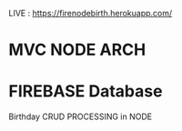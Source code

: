 LIVE : https://firenodebirth.herokuapp.com/

# MVC NODE ARCH
# FIREBASE Database

Birthday CRUD PROCESSING in NODE
